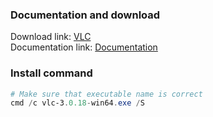 ### Documentation and download
Download link: [VLC](https://www.videolan.org/) <br />
Documentation link: [Documentation](https://wiki.videolan.org/Documentation:Installing_VLC/)

### Install command
```powershell
# Make sure that executable name is correct
cmd /c vlc-3.0.18-win64.exe /S
```
